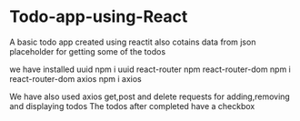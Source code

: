# Todo-app-using-React
A basic todo app created using reactit also cotains data from json placeholder for getting some of the todos

we have installed uuid npm i uuid
                  react-router npm react-router-dom npm i react-router-dom
                  axios npm i axios
                  
We have also used axios get,post and delete requests for adding,removing and displaying todos
The todos after completed have a checkbox 
